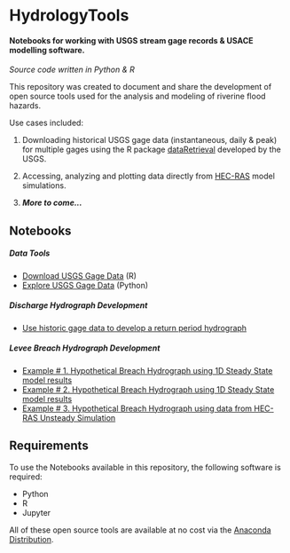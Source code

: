 # HydrologyTools
#### Notebooks for working with USGS stream gage records & USACE modelling software. 
*Source code written in Python & R*

This repository was created to document and share the development of open source tools used for the 
analysis and modeling of riverine flood hazards. 

Use cases included:
1. Downloading historical USGS gage data (instantaneous, daily & peak) for multiple gages
using the R package [dataRetrieval](https://github.com/USGS-R/dataRetrieval) developed by the USGS.

2. Accessing, analyzing and plotting data directly from [HEC-RAS](http://www.hec.usace.army.mil/software/hec-ras/) model simulations.
3. __*More to come...*__

## Notebooks
##### Data Tools
+  [Download USGS Gage Data](nbs/GageGrabber.ipynb) (R)
+  [Explore USGS Gage Data](nbs/GageExploprer.ipynb) (Python)

##### Discharge Hydrograph Development
+  [Use historic gage data to develop a return period hydrograph](nbs/MethodologyOverview.ipynb)

##### Levee Breach Hydrograph Development
+  [Example # 1. Hypothetical Breach Hydrograph using 1D Steady State model results](nbs/Lisle_BreachHydro.ipynb)
+  [Example # 2. Hypothetical Breach Hydrograph using 1D Steady State model results](nbs/WP_BreachHydro.ipynb)
+  [Example # 3. Hypothetical Breach Hydrograph using data from HEC-RAS Unsteady Simulation](nbs/Deposit_BreachHydro.ipynb)

## Requirements
To use the Notebooks available in this repository, the following software is required:
- Python
- R
- Jupyter

All of these open source tools are available at no cost via the [Anaconda Distribution](https://www.anaconda.com/distribution/).

